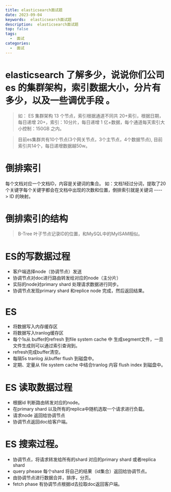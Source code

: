 ```yaml
---
title: elasticsearch面试题
date: 2023-09-04
keywords:  elasticsearch面试题
description:  elasticsearch面试题
top: false
tags:
  -  面试
categories:
  -  面试
---
```


# elasticsearch 了解多少，说说你们公司 es 的集群架构，索引数据大小，分片有多少，以及一些调优手段 。
> 如： ES 集群架构 13 个节点，索引根据通道不同共 20+索引，根据日期，每日递增 20+，索引：10分片，每日递增 1 亿+数据，每个通道每天索引大小控制：150GB 之内。

> 目前es集群共有10个节点(3个网关节点，3个主节点，4个数据节点), 目前索引共14个，每日递增数据越50w。

# 倒排索引
每个文档对应一个文档ID，内容是关键词的集合。
如：文档1经过分词，提取了20个关键字每个关键字都会在文档中出现的次数和位置，倒排索引就是关键词 ----> ID 的映射。

# 倒排索引的结构
> B-Tree
叶子节点记录ID的位置，和MySQL中的MyISAM相似。


# ES的写数据过程
- 客户端选择node（协调节点）发送
- 协调节点对doc进行路由转发给对应的node（主分片）
- 实际的node对primary shard 处理请求数据进行同步。
- 协调节点发现primary shard 和replice node 完成，然后返回结果。

# ES

- 将数据写入内存缓存区
- 将数据写入tranlog缓存区
- 每个1s从 buffer的refresh 到file system cache 中 生成segment文件，一旦文件生成则可以通过索引查询到。
- refresh完成buffer清空。
- 每隔5s tranlog 从buffer flush 到磁盘中。
- 定期、定量从 file system cache 中结合tranlog 内容 flush index 到磁盘中。

# ES 读取数据过程

- 根据id 判断路由转发对应的node。
- 在primary shard 以及所有的replica中随机选取一个请求进行负载。
- 请求node 返回给协调节点
- 协调节点返回doc给客户端。

# ES 搜索过程。
- 协调节点，将请求转发给所有的shard 对应的primary shard 或者replica shard
- query phease 每个shard 将自己的结果（id集合）返回给协调节点。
- 由协调节点进行数据合并，排序，分页。
- fetch phase 有协调节点根据id去拉取doc返回客户端。


